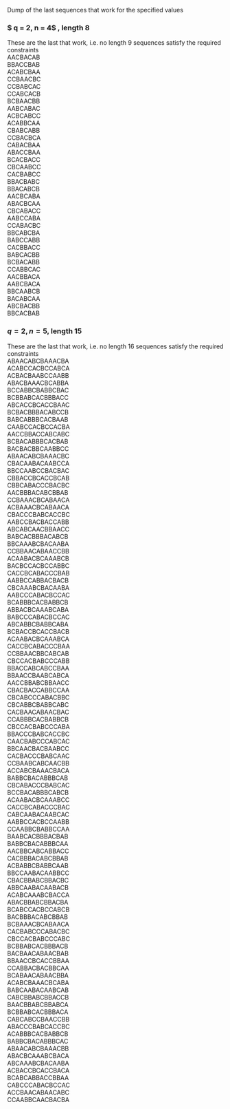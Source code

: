 Dump of the last sequences that work for the specified values

### $ q = 2, n = 4$ , length $8$ 
These are the last that work, i.e. no length $9$ sequences satisfy the required constraints  
AACBACAB\
BBACCBAB\
ACABCBAA\
CCBAACBC\
CCBABCAC\
CCABCACB\
BCBAACBB\
AABCABAC\
ACBCABCC\
ACABBCAA\
CBABCABB\
CCBACBCA\
CABACBAA\
ABACCBAA\
BCACBACC\
CBCAABCC\
CACBABCC\
BBACBABC\
BBACABCB\
AACBCABA\
ABACBCAA\
CBCABACC\
AABCCABA\
CCABACBC\
BBCABCBA\
BABCCABB\
CACBBACC\
BABCACBB\
BCBACABB\
CCABBCAC\
AACBBACA\
AABCBACA\
BBCAABCB\
BACABCAA\
ABCBACBB\
BBCACBAB

### $q = 2, n = 5$, length 15
These are the last that work, i.e. no length $16$ sequences satisfy the required constraints  
ABAACABCBAAACBA\
ACABCCACBCCABCA\
ACBACBAABCCAABB\
ABACBAAACBCABBA\
BCCABBCBABBCBAC\
BCBBABCACBBBACC\
ABCACCBCACCBAAC\
BCBACBBBACABCCB\
BABCABBBCACBAAB\
CAABCCACBCCACBA\
AACCBBACCABCABC\
BCBACABBBCACBAB\
BACBACBBCAABBCC\
ABAACABCBAAACBC\
CBACAABACAABCCA\
BBCCAABCCBACBAC\
CBBACCBCACCBCAB\
CBBCABACCCBACBC\
AACBBBACABCBBAB\
CCBAAACBCABAACA\
ACBAAACBCABAACA\
CBACCCBABCACCBC\
AABCCBACBACCABB\
ABCABCAACBBAACC\
BABCACBBBACABCB\
BBCAAABCBACAABA\
CCBBAACABAACCBB\
ACAABACBCAAABCB\
BACBCCACBCCABBC\
CACCBCABACCCBAB\
AABBCCABBACBACB\
CBCAAABCBACAABA\
AABCCCABACBCCAC\
BCABBBCACBABBCB\
ABBACBCAAABCABA\
BABCCCABACBCCAC\
ABCABBCBABBCABA\
BCBACCBCACCBACB\
ACAABACBCAAABCA\
CACCBCABACCCBAA\
CCBBAACBBCABCAB\
CBCCACBABCCCABB\
BBACCABCABCCBAA\
BBAACCBAABCABCA\
AACCBBABCBBAACC\
CBACBACCABBCCAA\
CBCABCCCABACBBC\
CBCABBCBABBCABC\
CACBAACABAACBAC\
CCABBBCACBABBCB\
CBCCACBABCCCABA\
BBACCCBABCACCBC\
CAACBABCCCABCAC\
BBCAACBACBAABCC\
CACBACCCBABCAAC\
CCBAABCABCAACBB\
ACCABCBAAACBACA\
BABBCBACABBBCAB\
CBCABACCCBABCAC\
BCCBACABBBCABCB\
ACAABACBCAAABCC\
CACCBCABACCCBAC\
CABCAABACAABCAC\
AABBCCACBCCAABB\
CCAABBCBABBCCAA\
BAABCACBBBACBAB\
BABBCBACABBBCAA\
AACBBCABCABBACC\
CACBBBACABCBBAB\
ACBABBCBABBCAAB\
BBCCAABACAABBCC\
CBACBBABCBBACBC\
ABBCAABACAABACB\
ACABCAAABCBACCA\
ABACBBABCBBACBA\
BCABCCACBCCABCB\
BACBBBACABCBBAB\
BCBAAACBCABAACA\
CACBABCCCABACBC\
CBCCACBABCCCABC\
BCBBABCACBBBACB\
BACBAACABAACBAB\
BBAACCBCACCBBAA\
CCABBACBACBBCAA\
BCABAACABAACBBA\
ACABCBAAACBCABA\
BABCAABACAABCAB\
CABCBBABCBBACCB\
BAACBBABCBBABCA\
BCBBABCACBBBACA\
CABCABCCBAACCBB\
ABACCCBABCACCBC\
ACABBBCACBABBCB\
BABBCBACABBBCAC\
ABAACABCBAAACBB\
ABACBCAAABCBACA\
ABCAAABCBACAABA\
ACBACCBCACCBACA\
BCABCABBACCBBAA\
CABCCCABACBCCAC\
ACCBAACABAACABC\
CCAABBCAACBACBA
